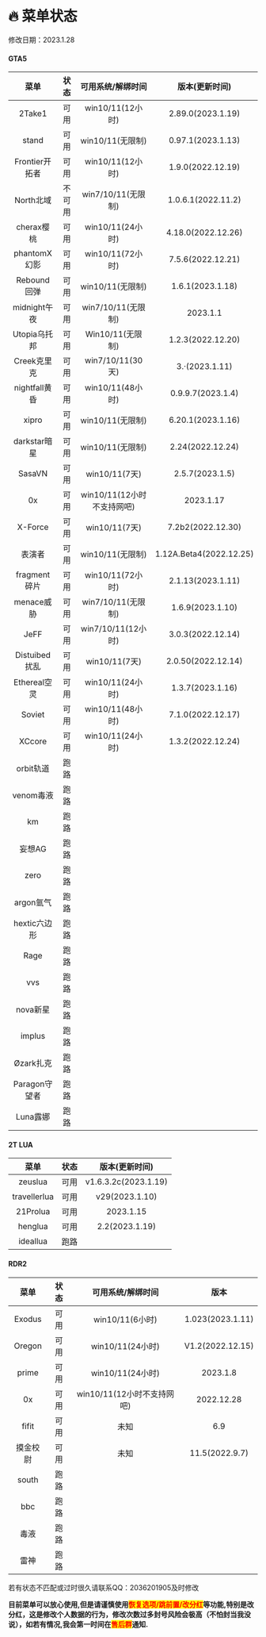 # 🔥 菜单状态

修改日期：2023.1.28

<!-- tabs:start -->

#### **GTA5**

|     菜单    | 状态 |  可用系统/解绑时间 |  版本(更新时间)    |
| :---------: |:---:|:-----------------:|:-----------------: |
|    2Take1   |  可用|  win10/11(12小时)|  2.89.0(2023.1.19) |
|     stand   |  可用|   win10/11(无限制)|  0.97.1(2023.1.13) |
|Frontier开拓者|  可用|  win10/11(12小时)|  1.9.0(2022.12.19)  |
|  North北域   |不可用|win7/10/11(无限制)|  1.0.6.1(2022.11.2)  |
|  cherax樱桃  |可用|  win10/11(24小时)|  4.18.0(2022.12.26)  |
| phantomX幻影 |可用|  win10/11(72小时)|  7.5.6(2022.12.21) |
|  Rebound回弹 | 可用|   win10/11(无限制)|  1.6.1(2023.1.18)  |
| midnight午夜 | 可用| win7/10/11(无限制)|      2023.1.1     |
| Utopia乌托邦 | 可用|   Win10/11(无限制)| 1.2.3(2022.12.20) |
|  Creek克里克 | 可用|  win7/10/11(30天)|3.·(2023.1.11)|
|nightfall黄昏 | 可用|   win10/11(48小时)| 0.9.9.7(2023.1.4) |
|    xipro    | 可用|    win10/11(无限制)|   6.20.1(2023.1.16)  |
|darkstar暗星 | 可用|    win10/11(无限制)|   2.24(2022.12.24)  |
|  SasaVN     | 可用|     win10/11(7天) |  2.5.7(2023.1.5) |
|    0x       | 可用|win10/11(12小时不支持网吧)|  2023.1.17    |
|  X-Force    | 可用|     win10/11(7天) |   7.2b2(2022.12.30)  |
|    表演者   | 可用|   win10/11(无限制)|1.12A.Beta4(2022.12.25)|
|fragment碎片 | 可用| win10/11(72小时)   |  2.1.13(2023.1.11)  |
|  menace威胁 | 可用|win7/10/11(无限制)  |  1.6.9(2023.1.10)  |
|     JeFF   |  可用|win7/10/11(12小时) |  3.0.3(2022.12.14)  |
|Distuibed扰乱| 可用|  win10/11(7天)    |  2.0.50(2022.12.14) |
|Ethereal空灵 | 可用|win10/11(24小时)   |  1.3.7(2023.1.16) |
|   Soviet    | 可用| win10/11(48小时)  |  7.1.0(2022.12.17)  |
|   XCcore    |可用|win10/11(24小时)  |   1.3.2(2022.12.24)  |
|  orbit轨道  |  跑路|||
|  venom毒液  |  跑路|||
|    km      |  跑路|||
|   妄想AG    | 跑路|||
|   zero     |  跑路|||
| argon氩气  |  跑路|||
|hextic六边形 |  跑路|||
|   Rage     |  跑路|||
|    vvs     |  跑路|||
| nova新星   |  跑路|||
|  implus    |  跑路|||
| Øzark扎克  |  跑路|||
|Paragon守望者|  跑路|||
|  Luna露娜  |  跑路|||

#### **2T LUA**


|     菜单    | 状态  |  版本(更新时间)    |
| :---------: |:---:|:-----------------: |
|    zeuslua  |  可用|v1.6.3.2c(2023.1.19)|
| travellerlua|  可用|   v29(2023.1.10)   |
|   21Prolua  |  可用|      2023.1.15     |
|    henglua  |  可用|  2.2(2023.1.19)  |
|   ideallua  |  跑路|                    |

#### **RDR2**

|  菜单 |状态|可用系统/解绑时间|        版本      |
| :----:|:-:|:--------------:| :--------------: |
| Exodus|可用|win10/11(6小时)| 1.023(2023.1.11) |
|Oregon |可用|win10/11(24小时)|V1.2(2022.12.15)|
| prime |可用|win10/11(24小时)|    2023.1.8    |
|  0x   |可用|win10/11(12小时不支持网吧)|2022.12.28|
| fifit |可用|          未知  |   6.9 |
|摸金校尉|可用|          未知  | 11.5(2022.9.7)|
|  south | 跑路 |||
|   bbc  | 跑路 |||
|   毒液  |跑路 |||
|   雷神  |跑路 |||

<!-- tabs:end -->

若有状态不匹配或过时很久请联系QQ：2036201905及时修改

**目前菜单可以放心使用,但是请谨慎使用**<mark style="color:red;">**恢复选项/跳前置/改分红**</mark>**等功能,特别是改分红，这是修改个人数据的行为，修改次数过多封号风险会极高（不怕封当我没说），如若有情况,我会第一时间在**<mark style="color:red;">**售后群**</mark>**通知.**
